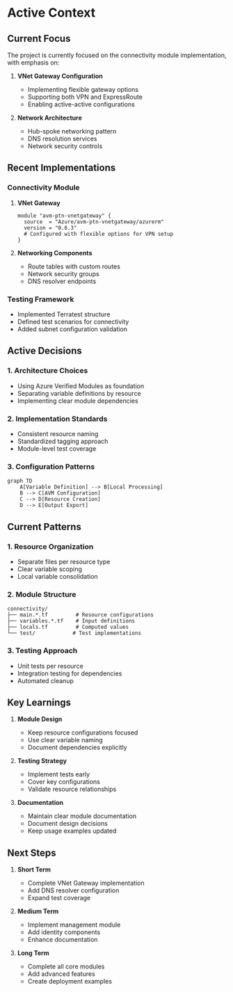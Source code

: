 # Active Context

## Current Focus

The project is currently focused on the connectivity module implementation, with emphasis on:

1. **VNet Gateway Configuration**

   - Implementing flexible gateway options
   - Supporting both VPN and ExpressRoute
   - Enabling active-active configurations

2. **Network Architecture**
   - Hub-spoke networking pattern
   - DNS resolution services
   - Network security controls

## Recent Implementations

### Connectivity Module

1. **VNet Gateway**

   ```hcl
   module "avm-ptn-vnetgateway" {
     source  = "Azure/avm-ptn-vnetgateway/azurerm"
     version = "0.6.3"
     # Configured with flexible options for VPN setup
   }
   ```

2. **Networking Components**
   - Route tables with custom routes
   - Network security groups
   - DNS resolver endpoints

### Testing Framework

- Implemented Terratest structure
- Defined test scenarios for connectivity
- Added subnet configuration validation

## Active Decisions

### 1. Architecture Choices

- Using Azure Verified Modules as foundation
- Separating variable definitions by resource
- Implementing clear module dependencies

### 2. Implementation Standards

- Consistent resource naming
- Standardized tagging approach
- Module-level test coverage

### 3. Configuration Patterns

```mermaid
graph TD
    A[Variable Definition] --> B[Local Processing]
    B --> C[AVM Configuration]
    C --> D[Resource Creation]
    D --> E[Output Export]
```

## Current Patterns

### 1. Resource Organization

- Separate files per resource type
- Clear variable scoping
- Local variable consolidation

### 2. Module Structure

```
connectivity/
├── main.*.tf         # Resource configurations
├── variables.*.tf    # Input definitions
├── locals.tf         # Computed values
└── test/            # Test implementations
```

### 3. Testing Approach

- Unit tests per resource
- Integration testing for dependencies
- Automated cleanup

## Key Learnings

1. **Module Design**

   - Keep resource configurations focused
   - Use clear variable naming
   - Document dependencies explicitly

2. **Testing Strategy**

   - Implement tests early
   - Cover key configurations
   - Validate resource relationships

3. **Documentation**
   - Maintain clear module documentation
   - Document design decisions
   - Keep usage examples updated

## Next Steps

1. **Short Term**

   - Complete VNet Gateway implementation
   - Add DNS resolver configuration
   - Expand test coverage

2. **Medium Term**

   - Implement management module
   - Add identity components
   - Enhance documentation

3. **Long Term**
   - Complete all core modules
   - Add advanced features
   - Create deployment examples

